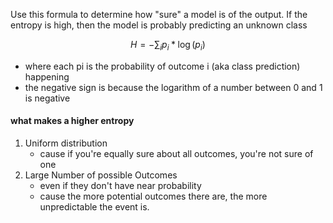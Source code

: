 Use this formula to determine how "sure" a model is of the output. If the entropy is high, then the model is probably predicting an unknown class

$$H = - \sum_i{p_i * \log(p_i)}$$

- where each pi is the probability of outcome i (aka class prediction) happening
- the negative sign is because the logarithm of a number between 0 and 1 is negative

#### what makes a higher entropy
1) Uniform distribution
	- cause if you're equally sure about all outcomes, you're not sure of one
2) Large Number of possible Outcomes
	- even if they don't have near probability
	- cause the more potential outcomes there are, the more unpredictable the event is.
